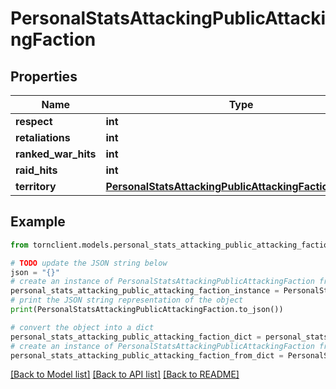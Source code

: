 # PersonalStatsAttackingPublicAttackingFaction


## Properties

Name | Type | Description | Notes
------------ | ------------- | ------------- | -------------
**respect** | **int** |  | 
**retaliations** | **int** |  | 
**ranked_war_hits** | **int** |  | 
**raid_hits** | **int** |  | 
**territory** | [**PersonalStatsAttackingPublicAttackingFactionTerritory**](PersonalStatsAttackingPublicAttackingFactionTerritory.md) |  | 

## Example

```python
from tornclient.models.personal_stats_attacking_public_attacking_faction import PersonalStatsAttackingPublicAttackingFaction

# TODO update the JSON string below
json = "{}"
# create an instance of PersonalStatsAttackingPublicAttackingFaction from a JSON string
personal_stats_attacking_public_attacking_faction_instance = PersonalStatsAttackingPublicAttackingFaction.from_json(json)
# print the JSON string representation of the object
print(PersonalStatsAttackingPublicAttackingFaction.to_json())

# convert the object into a dict
personal_stats_attacking_public_attacking_faction_dict = personal_stats_attacking_public_attacking_faction_instance.to_dict()
# create an instance of PersonalStatsAttackingPublicAttackingFaction from a dict
personal_stats_attacking_public_attacking_faction_from_dict = PersonalStatsAttackingPublicAttackingFaction.from_dict(personal_stats_attacking_public_attacking_faction_dict)
```
[[Back to Model list]](../README.md#documentation-for-models) [[Back to API list]](../README.md#documentation-for-api-endpoints) [[Back to README]](../README.md)


